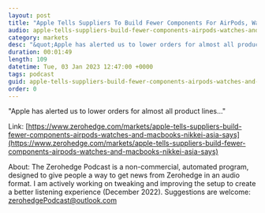 ```yaml
---
layout: post
title: "Apple Tells Suppliers To Build Fewer Components For AirPods, Watches, And MacBooks, Nikkei Asia Says"
audio: apple-tells-suppliers-build-fewer-components-airpods-watches-and-macbooks-nikkei-asia-says-0
category: markets
desc: "&quot;Apple has alerted us to lower orders for almost all product lines...&quot; "
duration: 00:01:49
length: 109
datetime: Tue, 03 Jan 2023 12:47:00 +0000
tags: podcast
guid: apple-tells-suppliers-build-fewer-components-airpods-watches-and-macbooks-nikkei-asia-says-0
order: 0
---
```

&quot;Apple has alerted us to lower orders for almost all product lines...&quot; 

Link: [https://www.zerohedge.com/markets/apple-tells-suppliers-build-fewer-components-airpods-watches-and-macbooks-nikkei-asia-says](https://www.zerohedge.com/markets/apple-tells-suppliers-build-fewer-components-airpods-watches-and-macbooks-nikkei-asia-says)

About: The Zerohedge Podcast is a non-commercial, automated program, designed to give people a way to get news from Zerohedge in an audio format.  I am actively working on tweaking and improving the setup to create a better listening experience (December 2022).  Suggestions are welcome: [zerohedgePodcast@outlook.com](mailto:zerohedgePodcast@outlook.com)